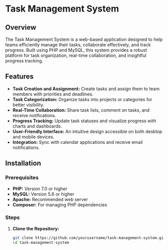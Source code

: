 # Task Management System

## Overview

The Task Management System is a web-based application designed to help teams efficiently manage their tasks, collaborate effectively, and track progress. Built using PHP and MySQL, this system provides a robust platform for task organization, real-time collaboration, and insightful progress tracking.

## Features

- **Task Creation and Assignment:** Create tasks and assign them to team members with priorities and deadlines.
- **Task Categorization:** Organize tasks into projects or categories for better visibility.
- **Real-Time Collaboration:** Share task lists, comment on tasks, and receive notifications.
- **Progress Tracking:** Update task statuses and visualize progress with charts and dashboards.
- **User-Friendly Interface:** An intuitive design accessible on both desktop and mobile devices.
- **Integration:** Sync with calendar applications and receive email notifications.

## Installation

### Prerequisites

- **PHP:** Version 7.0 or higher
- **MySQL:** Version 5.6 or higher
- **Apache:** Recommended web server
- **Composer:** For managing PHP dependencies

### Steps

1. **Clone the Repository:**
   ```sh
   git clone https://github.com/yourusername/task-management-system.git
   cd task-management-system
   ```
